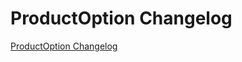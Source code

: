 # ProductOption Changelog

[ProductOption Changelog](https://github.com/spryker/ProductOption/releases)
